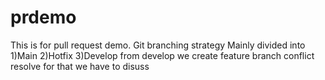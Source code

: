 # prdemo
This is for pull request demo.
Git branching strategy
Mainly divided into 
1)Main
2)Hotfix
3)Develop
   from develop we create feature branch
conflict resolve
for that we have to disuss
